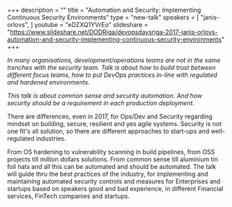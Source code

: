 +++
description = ""
title = "Automation and Security: Implementing Continuous Security Environments"
type = "new-talk"
speakers = [
        "janis-orlovs",
]
youtube = "eDZXQ1YVrEo"
slideshare = "https://www.slideshare.net/DODRiga/devopsdaysriga-2017-janis-orlovs-automation-and-security-implementing-continuous-security-environments"
+++
<p><em>In many organisations, development/operations teams are not in the same trenches with the security team. Talk is about how to build trust between different focus teams, how to put DevOps practices in-line with regulated and hardened environments.</em></p>

<p><em>This talk is about common sense and security automation. And how security should be a requirement in each production deployment.</em></p>

<p>There are differences, even in 2017, for Ops/Dev and Security regarding mindset on building, secure, resilient and yes agile systems. Security is not one fit's all solution, so there are different approaches to start-ups and well-regulated industries.</p>

<p>From OS hardening to vulnerability scanning in build pipelines, from OSS projects till million dollars solutions. From common sense till aluminium tin foil hats and all this can be automated and should be automated.
The talk will guide thru the best practices of the industry, for implementing and maintaining automated security controls and measures for Enterprises and startups based on speakers good and bad experience, in different Financial services, FinTech companies and startups.</p>